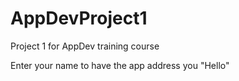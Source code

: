 # AppDevProject1
Project 1 for AppDev training course

Enter your name to have the app address you "Hello"
